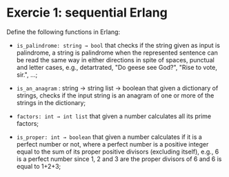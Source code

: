 # Exercie 1: sequential Erlang
Define the following functions in Erlang:

- `is_palindrome: string → bool` that checks if the string given as input is palindrome, a string is palindrome when the represented sentence can be read the same way in either directions in spite of spaces, punctual and letter cases, e.g., detartrated, "Do geese see God?", "Rise to vote, sir.", ...;

- `is_an_anagram` : string → string list → boolean that given a dictionary of strings, checks if the input string is an anagram of one or more of the strings in the dictionary;
- `factors: int → int list` that given a number calculates all its prime factors;
- `is_proper: int → boolean` that given a number calculates if it is a perfect number or not, where a perfect number is a positive integer equal to the sum of its proper positive divisors (excluding itself), e.g., 6 is a perfect number since 1, 2 and 3 are the proper divisors of 6 and 6 is equal to 1+2+3;
